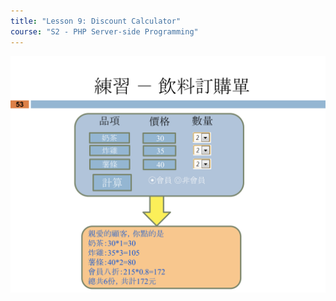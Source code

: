 ```yaml
---
title: "Lesson 9: Discount Calculator"
course: "S2 - PHP Server-side Programming"
---
```


![Question](question.svg)
